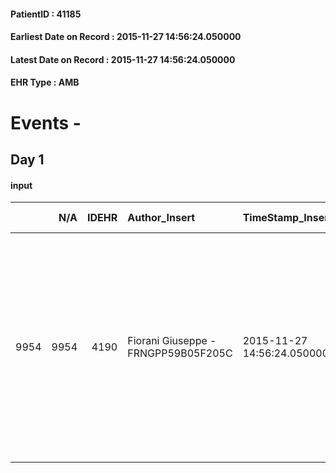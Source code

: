 
#### PatientID : 41185
#### Earliest Date on Record : 2015-11-27 14:56:24.050000
#### Latest Date on Record : 2015-11-27 14:56:24.050000
#### EHR Type : AMB

# Events - 

## Day 1

#### input
|      |    N/A |   IDEHR | Author_Insert                       | TimeStamp_Insert           | EHRType   |   PatientID |   IDDigitalSignDocument | persone_vicine   |   Unnamed: 0_x.1 |   IDANAMNESI_SOCIALE | Patient   | FamigliaAltro   | Paziente_T   | FamigliaAltro_T   |   Non_Rilevabile_x.1 | Note_Non_Rilevabile_x.1   | opt_Problemi   | Note_I                                                                                                                                                                                                                        | ds_note_timori                                                 | opt_paziente_a   | opt_famiglia_a   | opt_adeguatezza   | opt_paziente_solo   | ds_note_con                                                                                                                                                                                                                                                      | opt_presente_assente   | Presenza_minori   | Caregiver_principale   | opt_capacita     | opt_necessario   | opt_presente   | opt_risorse_ec   | opt_paziente_psi   | opt_Ins_vol   | opt_paziente_ad   | opt_caregiver_ad   | opt_esenzione   | opt_inv_civile            | ds_codice_es   | Needs     | Domestic partnership   | Fragility                    | opt_disponibilita_f   | opt_indennita_acc         | opt_famiglia_psi   | opt_disponibilit_paz   |
|-----:|-------:|--------:|:------------------------------------|:---------------------------|:----------|------------:|------------------------:|:-----------------|-----------------:|---------------------:|:----------|:----------------|:-------------|:------------------|---------------------:|:--------------------------|:---------------|:------------------------------------------------------------------------------------------------------------------------------------------------------------------------------------------------------------------------------|:---------------------------------------------------------------|:-----------------|:-----------------|:------------------|:--------------------|:-----------------------------------------------------------------------------------------------------------------------------------------------------------------------------------------------------------------------------------------------------------------|:-----------------------|:------------------|:-----------------------|:-----------------|:-----------------|:---------------|:-----------------|:-------------------|:--------------|:------------------|:-------------------|:----------------|:--------------------------|:---------------|:----------|:-----------------------|:-----------------------------|:----------------------|:--------------------------|:-------------------|:-----------------------|
| 9954 |   9954 |    4190 | Fiorani Giuseppe - FRNGPP59B05F205C | 2015-11-27 14:56:24.050000 | AMB       |       41185 |                  198498 | N/A              |             1936 |                 1330 | Si#1      | Si#1            | No#0         | Si#1              |                    0 | NR                        | No#0           | Pz informata della diagnosi oncologica,ma con aspettative di stabilizzazione dei sintomi.La nipote √® stata informata rispetto alle caratteristiche della patologia e alla necessit√† di operare solo in termini conservativi | Dal colloquio con la nipote non sono emersi particolari timori | Congruenti#1     | Congruenti#1     | Si#1              | No#0                | La pz √® vedova da 6 anni.Da qualche tempo √® assistita nelle 24 ore da una badante originaria della Bulgaria.Non ha figli.Ha diversi nipoti,molti dei quali vivono a Roma.La nipote Stefania,vive a Cusago e,compatibilmente con i suoi impegni √® di supporto. | Presente#1             | No#0              | La nipote Stefania     | Incrementabile#1 | Si#1             | Si#1           | Adeguate#1       | No#0               | No#0          | Totale#2          | Totale#2           | Si#1            | in fase di accertamento#2 | E01            | Clinici#0 | Badante#1              | sovraccarico assistenziale#4 | Si#1                  | in fase di accertamento#2 | No#0               | Si#1                   |


